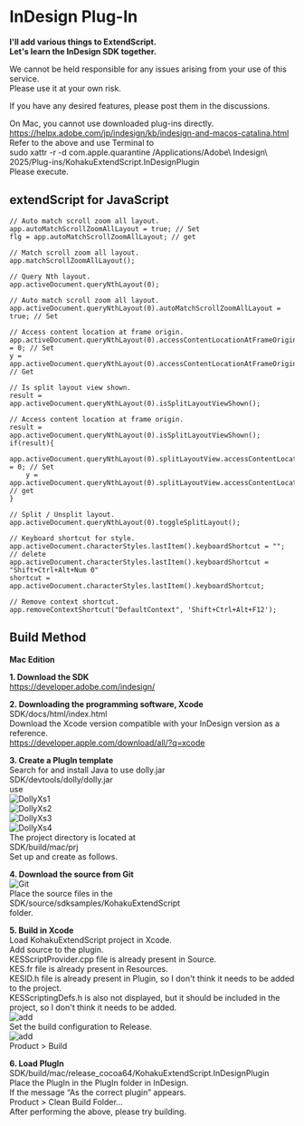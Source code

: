 # InDesign Plug-In

**I'll add various things to ExtendScript.**
<br>**Let's learn the InDesign SDK together.**

We cannot be held responsible for any issues arising from your use of this service.<br>
Please use it at your own risk.<br>

If you have any desired features, please post them in the discussions.<br>

On Mac, you cannot use downloaded plug-ins directly.<br>
https://helpx.adobe.com/jp/indesign/kb/indesign-and-macos-catalina.html<br>
Refer to the above and use Terminal to<br>
sudo xattr -r -d com.apple.quarantine /Applications/Adobe\ Indesign\ 2025/Plug-ins/KohakuExtendScript.InDesignPlugin<br>
Please execute.

## extendScript for JavaScript
```
// Auto match scroll zoom all layout. 
app.autoMatchScrollZoomAllLayout = true; // Set
flg = app.autoMatchScrollZoomAllLayout; // get

// Match scroll zoom all layout.
app.matchScrollZoomAllLayout();

// Query Nth layout. 
app.activeDocument.queryNthLayout(0);

// Auto match scroll zoom all layout.
app.activeDocument.queryNthLayout(0).autoMatchScrollZoomAllLayout = true; // Set

// Access content location at frame origin.
app.activeDocument.queryNthLayout(0).accessContentLocationAtFrameOriginX = 0; // Set
y = app.activeDocument.queryNthLayout(0).accessContentLocationAtFrameOriginY;  // Get

// Is split layout view shown.
result = app.activeDocument.queryNthLayout(0).isSplitLayoutViewShown();

// Access content location at frame origin.
result = app.activeDocument.queryNthLayout(0).isSplitLayoutViewShown();
if(result){
    app.activeDocument.queryNthLayout(0).splitLayoutView.accessContentLocationAtFrameOriginX = 0; // Set
    y = app.activeDocument.queryNthLayout(0).splitLayoutView.accessContentLocationAtFrameOriginY; // get
}

// Split / Unsplit layout.
app.activeDocument.queryNthLayout(0).toggleSplitLayout();

// Keyboard shortcut for style.
app.activeDocument.characterStyles.lastItem().keyboardShortcut = ""; // delete
app.activeDocument.characterStyles.lastItem().keyboardShortcut = "Shift+Ctrl+Alt+Num 0"
shortcut = app.activeDocument.characterStyles.lastItem().keyboardShortcut;

// Remove context shortcut.
app.removeContextShortcut("DefaultContext", 'Shift+Ctrl+Alt+F12');
```

## Build Method
**Mac Edition**

**1. Download the SDK**<br>
https://developer.adobe.com/indesign/

**2. Downloading the programming software, Xcode**<br>
SDK/docs/html/index.html<br>
Download the Xcode version compatible with your InDesign version as a reference.<br>
https://developer.apple.com/download/all/?q=xcode

**3. Create a PlugIn template**<br>
Search for and install Java to use dolly.jar<br>
SDK/devtools/dolly/dolly.jar<br>
use<br>
![DollyXs1](https://github.com/user-attachments/assets/51c2d74e-a4fd-4f59-a0a3-be12664886b3)<br>
![DollyXs2](https://github.com/user-attachments/assets/f3217a76-ae24-4900-91de-70192542722d)<br>
![DollyXs3](https://github.com/user-attachments/assets/c1529862-f564-44c9-a7ff-ed72d327351a)<br>
![DollyXs4](https://github.com/user-attachments/assets/7b38b6ef-65c6-4e59-ad6f-f8037bfc5478)<br>
The project directory is located at<br>
SDK/build/mac/prj<br>
Set up and create as follows.

**4. Download the source from Git**<br>
![Git](https://github.com/user-attachments/assets/5157f513-096f-4e2e-b471-af644948e97c)<br>
Place the source files in the<br>
SDK/source/sdksamples/KohakuExtendScript<br>
folder.

**5. Build in Xcode**<br>
Load KohakuExtendScript project in Xcode.<br>
Add source to the plugin.<br>
KESScriptProvider.cpp file is already present in Source.<br>
KES.fr file is already present in Resources.<br>
KESID.h file is already present in Plugin, so I don't think it needs to be added to the project.<br>
KESScriptingDefs.h is also not displayed, but it should be included in the project, so I don't think it needs to be added.<br>
![add](https://github.com/user-attachments/assets/b59fa0ad-5317-4d33-a50c-fb83f53aa459)&nbsp;  
Set the build configuration to Release.<br>
![add](https://github.com/user-attachments/assets/f8f82811-aa80-45e3-a15b-3938aa53e278)<br>
Product > Build

**6. Load PlugIn**<br>
SDK/build/mac/release_cocoa64/KohakuExtendScript.InDesignPlugin<br>
Place the PlugIn in the PlugIn folder in InDesign.<br>
If the message “As the correct plugin” appears.<br>
Product > Clean Build Folder...<br>
After performing the above, please try building.
